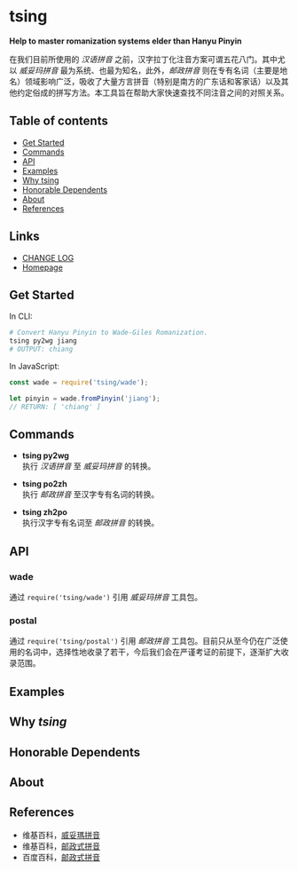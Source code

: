#	tsing
__Help to master romanization systems elder than Hanyu Pinyin__

在我们目前所使用的 *汉语拼音* 之前，汉字拉丁化注音方案可谓五花八门。其中尤以 *威妥玛拼音* 最为系统、也最为知名，此外，*邮政拼音* 则在专有名词（主要是地名）领域影响广泛，吸收了大量方言拼音（特别是南方的广东话和客家话）以及其他约定俗成的拼写方法。本工具旨在帮助大家快速查找不同注音之间的对照关系。

##	Table of contents

*	[Get Started](#get-started)
*   [Commands](#commands)
*	[API](#api)
* 	[Examples](#examples)
*	[Why tsing](#why-tsing)
*	[Honorable Dependents](#honorable-dependents)
*	[About](#about)
*	[References](#references)

##	Links

*	[CHANGE LOG](./CHANGELOG.md)
*	[Homepage](https://github.com/YounGoat/tsing)

##	Get Started

In CLI:
```bash
# Convert Hanyu Pinyin to Wade-Giles Romanization.
tsing py2wg jiang
# OUTPUT: chiang
```

In JavaScript:
```javascript
const wade = require('tsing/wade');

let pinyin = wade.fromPinyin('jiang');
// RETURN: [ 'chiang' ]
```

##  Commands

*   __tsing py2wg__  
    执行 *汉语拼音* 至 *威妥玛拼音* 的转换。

*   __tsing po2zh__  
    执行 *邮政拼音* 至汉字专有名词的转换。

*   __tsing zh2po__  
    执行汉字专有名词至 *邮政拼音* 的转换。

##	API

### wade

通过 `require('tsing/wade')` 引用 *威妥玛拼音* 工具包。

### postal

通过 `require('tsing/postal')` 引用 *邮政拼音* 工具包。目前只从至今仍在广泛使用的名词中，选择性地收录了若干，今后我们会在严谨考证的前提下，逐渐扩大收录范围。

##  Examples

##  Why *tsing*

##  Honorable Dependents

##  About

##  References

*   维基百科，[威妥瑪拼音](https://zh.wikipedia.org/wiki/威妥瑪拼音)
*   维基百科，[邮政式拼音](https://zh.wikipedia.org/zh-cn/郵政式拼音)
*   百度百科，[邮政式拼音](https://baike.baidu.com/item/邮政式拼音)